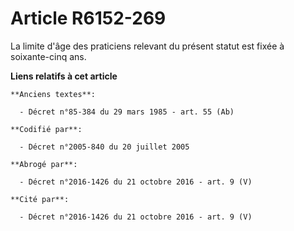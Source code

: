 # Article R6152-269

La limite d'âge des praticiens relevant du présent statut est fixée à soixante-cinq ans.

**Liens relatifs à cet article**

	**Anciens textes**:

	  - Décret n°85-384 du 29 mars 1985 - art. 55 (Ab)

	**Codifié par**:

	  - Décret n°2005-840 du 20 juillet 2005

	**Abrogé par**:

	  - Décret n°2016-1426 du 21 octobre 2016 - art. 9 (V)

	**Cité par**:

	  - Décret n°2016-1426 du 21 octobre 2016 - art. 9 (V)

